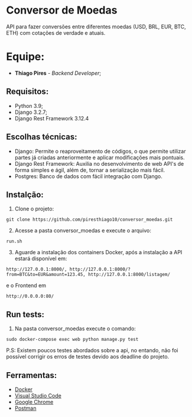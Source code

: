 # Conversor de Moedas

API para fazer conversões entre diferentes moedas (USD, BRL, EUR, BTC, ETH) com cotações de verdade e atuais.

# Equipe:

* **Thiago Pires** - *Backend Developer*;

## Requisitos:

* Python 3.9;
* Django 3.2.7;
* Django Rest Framework 3.12.4

## Escolhas técnicas:

* Django: Permite o reaproveitamento de códigos, o que permite utilizar partes já criadas anteriormente e aplicar modificações mais pontuais.
* Django Rest Framework: Auxilia no desenvolvimento de web API's de forma simples e ágil, além de, tornar a serialização mais fácil.
* Postgres: Banco de dados com fácil integração com Django.

## Instalção:

1. Clone o projeto:
```
git clone https://github.com/piresthiago10/conversor_moedas.git
```
2. Acesse a pasta conversor_moedas e execute o arquivo:
```
run.sh
```
3. Aguarde a instalação dos containers Docker, após a instalação a API estará disponível em:
```
http://127.0.0.1:8000/, http://127.0.0.1:8000/?from=BTC&to=EUR&amount=123.45, http://127.0.0.1:8000/listagem/
```
e o Frontend em
```
http://0.0.0.0:80/
```

## Run tests:
1. Na pasta conversor_moedas execute o comando:
```
sudo docker-compose exec web python manage.py test
```
P.S: Existem poucos testes abordados sobre a api, no entando, 
não foi possível corrigir os erros de testes devido aos deadline do projeto.

## Ferramentas:

* [Docker](https://www.docker.com/)
* [Visual Studio Code](https://code.visualstudio.com/)
* [Google Chrome](https://www.google.pt/intl/pt-PT/chrome/?brand=CHBD&gclid=Cj0KCQjwn_LrBRD4ARIsAFEQFKt3kLTIsdU6a-sk3FKsxrhplkKaYNHo6Pt3aRbaEAJ3TK4fZslZmtUaAvHVEALw_wcB&gclsrc=aw)
* [Postman](https://www.postman.com/)